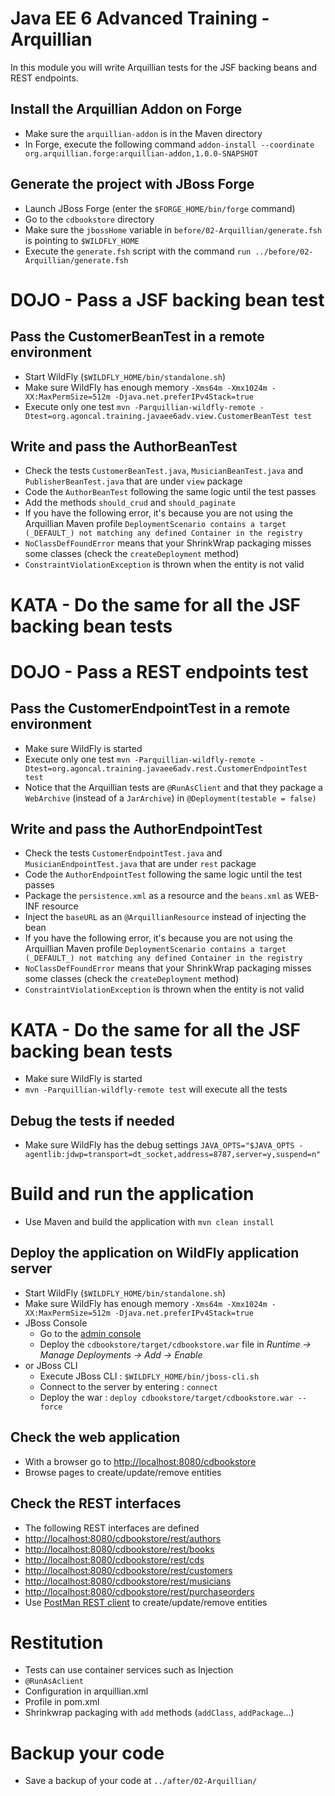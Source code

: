 # Java EE 6 Advanced Training - Arquillian

In this module you will write Arquillian tests for the JSF backing beans and REST endpoints. 

## Install the Arquillian Addon on Forge

* Make sure the `arquillian-addon` is in the Maven directory
* In Forge, execute the following command `addon-install --coordinate org.arquillian.forge:arquillian-addon,1.0.0-SNAPSHOT`

## Generate the project with JBoss Forge

* Launch JBoss Forge (enter the `$FORGE_HOME/bin/forge` command)
* Go to the `cdbookstore` directory
* Make sure the `jbossHome` variable in `before/02-Arquillian/generate.fsh` is pointing to `$WILDFLY_HOME`
* Execute the `generate.fsh` script with the command `run ../before/02-Arquillian/generate.fsh` 

# DOJO - Pass a JSF backing bean test

## Pass the CustomerBeanTest in a remote environment

* Start WildFly (`$WILDFLY_HOME/bin/standalone.sh`)
* Make sure WildFly has enough memory `-Xms64m -Xmx1024m -XX:MaxPermSize=512m -Djava.net.preferIPv4Stack=true`
* Execute only one test `mvn -Parquillian-wildfly-remote -Dtest=org.agoncal.training.javaee6adv.view.CustomerBeanTest test`

## Write and pass the AuthorBeanTest

* Check the tests `CustomerBeanTest.java`, `MusicianBeanTest.java` and `PublisherBeanTest.java` that are under `view` package
* Code the `AuthorBeanTest` following the same logic until the test passes
* Add the methods `should_crud` and `should_paginate` 
* If you have the following error, it's because you are not using the Arquillian Maven profile `DeploymentScenario contains a target (_DEFAULT_) not matching any defined Container in the registry`
* `NoClassDefFoundError` means that your ShrinkWrap packaging misses some classes (check the `createDeployment` method) 
* `ConstraintViolationException` is thrown when the entity is not valid

# KATA - Do the same for all the JSF backing bean tests

# DOJO - Pass a REST endpoints test

## Pass the CustomerEndpointTest in a remote environment

* Make sure WildFly is started
* Execute only one test `mvn -Parquillian-wildfly-remote -Dtest=org.agoncal.training.javaee6adv.rest.CustomerEndpointTest test`
* Notice that the Arquillian tests are `@RunAsClient` and that they package a `WebArchive` (instead of a `JarArchive`) in `@Deployment(testable = false)`

## Write and pass the AuthorEndpointTest

* Check the tests `CustomerEndpointTest.java` and `MusicianEndpointTest.java` that are under `rest` package
* Code the `AuthorEndpointTest` following the same logic until the test passes
* Package the `persistence.xml` as a resource and the `beans.xml` as WEB-INF resource
* Inject the `baseURL` as an `@ArquillianResource` instead of injecting the bean
* If you have the following error, it's because you are not using the Arquillian Maven profile `DeploymentScenario contains a target (_DEFAULT_) not matching any defined Container in the registry`
* `NoClassDefFoundError` means that your ShrinkWrap packaging misses some classes (check the `createDeployment` method) 
* `ConstraintViolationException` is thrown when the entity is not valid

# KATA - Do the same for all the JSF backing bean tests

* Make sure WildFly is started
* `mvn -Parquillian-wildfly-remote test` will execute all the tests

## Debug the tests if needed

* Make sure WildFly has the debug settings `JAVA_OPTS="$JAVA_OPTS -agentlib:jdwp=transport=dt_socket,address=8787,server=y,suspend=n"`

# Build and run the application

* Use Maven and build the application with `mvn clean install`

## Deploy the application on WildFly application server

* Start WildFly (`$WILDFLY_HOME/bin/standalone.sh`)
* Make sure WildFly has enough memory `-Xms64m -Xmx1024m -XX:MaxPermSize=512m -Djava.net.preferIPv4Stack=true`
* JBoss Console
	* Go to the [admin console](http://localhost:9990/)
	* Deploy the `cdbookstore/target/cdbookstore.war` file in _Runtime -> Manage Deployments -> Add -> Enable_
* or JBoss CLI
	* Execute JBoss CLI : `$WILDFLY_HOME/bin/jboss-cli.sh`
	* Connect to the server by entering : `connect` 
	* Deploy the war : `deploy cdbookstore/target/cdbookstore.war --force`  

## Check the web application

* With a browser go to [http://localhost:8080/cdbookstore]()
* Browse pages to create/update/remove entities

## Check the REST interfaces

* The following REST interfaces are defined
* [http://localhost:8080/cdbookstore/rest/authors]()
* [http://localhost:8080/cdbookstore/rest/books]()
* [http://localhost:8080/cdbookstore/rest/cds]()
* [http://localhost:8080/cdbookstore/rest/customers]()
* [http://localhost:8080/cdbookstore/rest/musicians]()
* [http://localhost:8080/cdbookstore/rest/purchaseorders]()
* Use [PostMan REST client](https://chrome.google.com/webstore/detail/postman-rest-client/fdmmgilgnpjigdojojpjoooidkmcomcm) to create/update/remove entities

# Restitution

* Tests can use container services such as Injection
* `@RunAsAclient`
* Configuration in arquillian.xml
* Profile in pom.xml
* Shrinkwrap packaging with `add` methods (`addClass`, `addPackage`...)

# Backup your code

* Save a backup of your code at `../after/02-Arquillian/`
